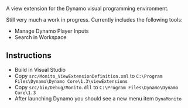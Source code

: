 A view extension for the Dynamo visual programming environment. 

Still very much a work in progress.
Currently includes the following tools:
* Manage Dynamo Player Inputs
* Search in Workspace

## Instructions

* Build in Visual Studio
* Copy ```src/Monito_ViewExtensionDefinition.xml``` to ```C:\Program Files\Dynamo\Dynamo Core\1.3\viewExtensions```
* Copy ```src/bin/Debug/Monito.dll``` to ```C:\Program Files\Dynamo\Dynamo Core\1.3```
* After launching Dynamo you should see a new menu item ```DynaMonito```
